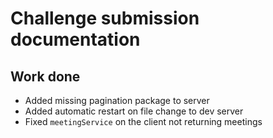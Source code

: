 # Challenge submission documentation

## Work done

- Added missing pagination package to server
- Added automatic restart on file change to dev server
- Fixed `meetingService` on the client not returning meetings
